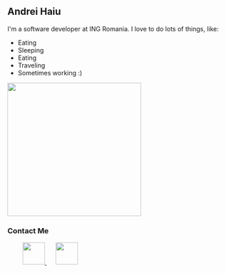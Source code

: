 ## Andrei Haiu

I'm a software developer at ING Romania. 
I love to do lots of things, like:
- Eating
- Sleeping
- Eating
- Traveling
- Sometimes working :)

<img src="https://scontent-otp1-1.xx.fbcdn.net/v/t1.0-9/118708304_3243436889066981_6302561596042241851_o.jpg?_nc_cat=105&cb=846ca55b-311e05c7&_nc_sid=09cbfe&_nc_eui2=AeHVSPhfiOMDAkD07tjCdxKMe_VjvN82N3p79WO83zY3eg0SCbFLqnU_gZarudENqCvfqd-5QbgNDU-Xz5BWiOAu&_nc_ohc=dMsHW0nZMUoAX_381cz&_nc_ht=scontent-otp1-1.xx&oh=9d588ba225677246463b05454e0c4e78&oe=5FB3F225" width=300px height=300px>

### Contact Me
<html>
    <body>
        <style>
          .contact_list {
            display:inline;
            padding: 10px;
          }
        </style>
        <ul class="access_list">
            <li class="contact_list">
              <a href="https://www.facebook.com/andrei.haiu/">
                <img src="https://www.flaticon.com/svg/static/icons/svg/1384/1384005.svg" width=50px height=50px>
              </a>
            </li>
            <li class="contact_list">
              <a href="https://www.linkedin.com/in/andrei-haiu/">
                <img src="https://www.flaticon.com/svg/static/icons/svg/1384/1384014.svg" width=50px height=50px>
              </a>
            </li>
        </ul>
    </body>
</html>
